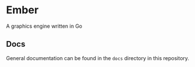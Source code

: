 # Ember

A graphics engine written in Go

## Docs

General documentation can be found in the `docs` directory in this
repository.

